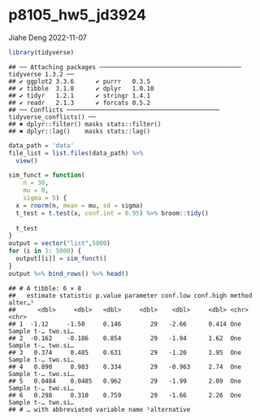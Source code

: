 p8105_hw5_jd3924
================
Jiahe Deng
2022-11-07

``` r
library(tidyverse)
```

    ## ── Attaching packages ─────────────────────────────────────── tidyverse 1.3.2 ──
    ## ✔ ggplot2 3.3.6      ✔ purrr   0.3.5 
    ## ✔ tibble  3.1.8      ✔ dplyr   1.0.10
    ## ✔ tidyr   1.2.1      ✔ stringr 1.4.1 
    ## ✔ readr   2.1.3      ✔ forcats 0.5.2 
    ## ── Conflicts ────────────────────────────────────────── tidyverse_conflicts() ──
    ## ✖ dplyr::filter() masks stats::filter()
    ## ✖ dplyr::lag()    masks stats::lag()

``` r
data_path = 'data'
file_list = list.files(data_path) %>%
  view()
```

``` r
sim_funct = function(
    n = 30, 
    mu = 0,
    sigma = 5) {
  x = rnorm(n, mean = mu, sd = sigma)
  t_test = t.test(x, conf.int = 0.95) %>% broom::tidy()
  
  t_test
}
output = vector("list",5000)
for (i in 1: 5000) {
  output[[i]] = sim_funct()
}
output %>% bind_rows() %>% head()
```

    ## # A tibble: 6 × 8
    ##   estimate statistic p.value parameter conf.low conf.high method         alter…¹
    ##      <dbl>     <dbl>   <dbl>     <dbl>    <dbl>     <dbl> <chr>          <chr>  
    ## 1  -1.12     -1.50     0.146        29   -2.66      0.414 One Sample t-… two.si…
    ## 2  -0.162    -0.186    0.854        29   -1.94      1.62  One Sample t-… two.si…
    ## 3   0.374     0.485    0.631        29   -1.20      1.95  One Sample t-… two.si…
    ## 4   0.890     0.983    0.334        29   -0.963     2.74  One Sample t-… two.si…
    ## 5   0.0484    0.0485   0.962        29   -1.99      2.09  One Sample t-… two.si…
    ## 6   0.298     0.310    0.759        29   -1.66      2.26  One Sample t-… two.si…
    ## # … with abbreviated variable name ¹​alternative
